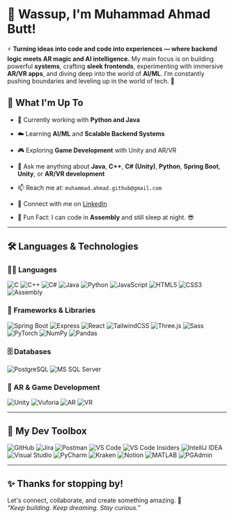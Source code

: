 # 👋 Wassup, I'm Muhammad Ahmad Butt!

⚡ **Turning ideas into code and code into experiences — where backend logic meets AR magic and AI intelligence.** My main focus is on building powerful **systems**, crafting **sleek frontends**, experimenting with immersive **AR/VR apps**, and diving deep into the world of **AI/ML**. I’m constantly pushing boundaries and leveling up in the world of tech. 🚀

## 🚀 What I'm Up To

- 🔭 Currently working with **Python and Java**
- ☁️ Learning **AI/ML** and **Scalable Backend Systems**
- 🎮 Exploring **Game Development** with Unity and AR/VR  
- 💬 Ask me anything about **Java**, **C++**, **C# (Unity)**, **Python**, **Spring Boot**, **Unity**, or **AR/VR development**

- 📫 Reach me at: `muhammad.ahmad.github@gmail.com`  
- 🔗 Connect with me on [LinkedIn](https://www.linkedin.com/in/muhammad-ahmad-butt-0324b036a)  
- 🧠 Fun Fact: I can code in **Assembly** and still sleep at night. 😎

---

## 🛠️ Languages & Technologies

### 👨‍💻 Languages
![C](https://img.shields.io/badge/C-A8B9CC?style=for-the-badge&logo=c&logoColor=white)
![C++](https://img.shields.io/badge/C++-00599C?style=for-the-badge&logo=cplusplus&logoColor=white)
![C#](https://img.shields.io/badge/C%23-239120?style=for-the-badge&logo=c-sharp&logoColor=white)
![Java](https://img.shields.io/badge/Java-ED8B00?style=for-the-badge&logo=java&logoColor=white)
![Python](https://img.shields.io/badge/Python-3776AB?style=for-the-badge&logo=python&logoColor=white)
![JavaScript](https://img.shields.io/badge/JavaScript-F7DF1E?style=for-the-badge&logo=javascript&logoColor=black)
![HTML5](https://img.shields.io/badge/HTML5-E34F26?style=for-the-badge&logo=html5&logoColor=white)
![CSS3](https://img.shields.io/badge/CSS3-1572B6?style=for-the-badge&logo=css3&logoColor=white)
![Assembly](https://img.shields.io/badge/Assembly-007ACC?style=for-the-badge&logo=assembler&logoColor=white)

### 🧱 Frameworks & Libraries
![Spring Boot](https://img.shields.io/badge/Spring_Boot-6DB33F?style=for-the-badge&logo=spring-boot&logoColor=white)
![Express](https://img.shields.io/badge/Express.js-404D59?style=for-the-badge)
![React](https://img.shields.io/badge/React-61DAFB?style=for-the-badge&logo=react&logoColor=black)
![TailwindCSS](https://img.shields.io/badge/Tailwind_CSS-38B2AC?style=for-the-badge&logo=tailwind-css&logoColor=white)
![Three.js](https://img.shields.io/badge/Three.js-000000?style=for-the-badge&logo=three.js&logoColor=white)
![Sass](https://img.shields.io/badge/Sass-CC6699?style=for-the-badge&logo=sass&logoColor=white)
![PyTorch](https://img.shields.io/badge/PyTorch-EE4C2C?style=for-the-badge&logo=pytorch&logoColor=white)
![NumPy](https://img.shields.io/badge/NumPy-013243?style=for-the-badge&logo=numpy&logoColor=white)
![Pandas](https://img.shields.io/badge/Pandas-150458?style=for-the-badge&logo=pandas&logoColor=white)

### 🗄️ Databases
![PostgreSQL](https://img.shields.io/badge/PostgreSQL-316192?style=for-the-badge&logo=postgresql&logoColor=white)
![MS SQL Server](https://img.shields.io/badge/Microsoft_SQL_Server-CC2927?style=for-the-badge&logo=microsoft-sql-server&logoColor=white)

### 🧠 AR & Game Development
![Unity](https://img.shields.io/badge/Unity-100000?style=for-the-badge&logo=unity&logoColor=white)
![Vuforia](https://img.shields.io/badge/Vuforia-009688?style=for-the-badge&logo=vuforia&logoColor=white)
![AR](https://img.shields.io/badge/Augmented_Reality-FF4081?style=for-the-badge)
![VR](https://img.shields.io/badge/Virtual_Reality-0A66C2?style=for-the-badge&logo=oculus&logoColor=white)

---

## 🧰 My Dev Toolbox

![GitHub](https://img.shields.io/badge/GitHub-181717?style=for-the-badge&logo=github&logoColor=white)
![Jira](https://img.shields.io/badge/Jira-0052CC?style=for-the-badge&logo=jira&logoColor=white)
![Postman](https://img.shields.io/badge/Postman-FF6C37?style=for-the-badge&logo=postman&logoColor=white)
![VS Code](https://img.shields.io/badge/VS_Code-007ACC?style=for-the-badge&logo=visual-studio-code&logoColor=white)
![VS Code Insiders](https://img.shields.io/badge/VS_Code_Insiders-007ACC?style=for-the-badge&logo=visual-studio-code&logoColor=green)
![IntelliJ IDEA](https://img.shields.io/badge/IntelliJ_IDEA-000000?style=for-the-badge&logo=intellij-idea&logoColor=white)
![Visual Studio](https://img.shields.io/badge/Visual_Studio-5C2D91?style=for-the-badge&logo=visual-studio&logoColor=white)
![PyCharm](https://img.shields.io/badge/PyCharm-21D789?style=for-the-badge&logo=pycharm&logoColor=black)
![Kraken](https://img.shields.io/badge/Kraken-009639?style=for-the-badge&logo=gitkraken&logoColor=white)
![Notion](https://img.shields.io/badge/Notion-000000?style=for-the-badge&logo=notion&logoColor=white)
![MATLAB](https://img.shields.io/badge/MATLAB-0076A8?style=for-the-badge&logo=MathWorks&logoColor=white)
![PGAdmin](https://img.shields.io/badge/PGAdmin-316192?style=for-the-badge&logo=postgresql&logoColor=white)

---

## ✨ Thanks for stopping by!

Let's connect, collaborate, and create something amazing. 🚀  
*“Keep building. Keep dreaming. Stay curious.”*
